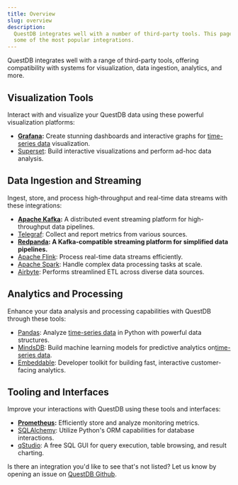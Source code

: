 ```yaml
---
title: Overview
slug: overview
description:
  QuestDB integrates well with a number of third-party tools. This page lists
  some of the most popular integrations.
---
```


QuestDB integrates well with a range of third-party tools, offering
compatibility with systems for visualization, data ingestion, analytics, and
more.

## Visualization Tools

Interact with and visualize your QuestDB data using these powerful visualization
platforms:

- **[Grafana](/docs/third-party-tools/grafana/):** Create stunning dashboards
  and interactive graphs for [time-series data](/blog/what-is-time-series-data/) visualization.
- [Superset](/docs/third-party-tools/superset/): Build interactive
  visualizations and perform ad-hoc data analysis.

## Data Ingestion and Streaming

Ingest, store, and process high-throughput and real-time data streams with these
integrations:

- **[Apache Kafka](/docs/third-party-tools/kafka):** A distributed
  event streaming platform for high-throughput data pipelines.
- [Telegraf](/docs/third-party-tools/telegraf/): Collect and report metrics from
  various sources.
- **[Redpanda](/docs/third-party-tools/redpanda/): A Kafka-compatible streaming
  platform for simplified data pipelines.**
- [Apache Flink](/docs/third-party-tools/flink/): Process real-time data streams
  efficiently.
- [Apache Spark](/docs/third-party-tools/spark/): Handle complex data processing
  tasks at scale.
- [Airbyte](/docs/third-party-tools/airbyte/): Performs streamlined ETL across 
  diverse data sources.
  
## Analytics and Processing

Enhance your data analysis and processing capabilities with QuestDB through
these tools:

- [Pandas](/docs/third-party-tools/pandas/): Analyze [time-series data](/blog/what-is-time-series-data/) in Python
  with powerful data structures.
- [MindsDB](/docs/third-party-tools/mindsdb/): Build machine learning models for
  predictive analytics on[time-series data](/blog/what-is-time-series-data/).
- [Embeddable](/docs/third-party-tools/embeddable/): Developer toolkit for
  building fast, interactive customer-facing analytics.

## Tooling and Interfaces

Improve your interactions with QuestDB using these tools and interfaces:

- **[Prometheus](/docs/third-party-tools/prometheus/):** Efficiently store and
  analyze monitoring metrics.
- [SQLAlchemy](/docs/third-party-tools/sqlalchemy/): Utilize Python's ORM
  capabilities for database interactions.
- [qStudio](/docs/third-party-tools/qstudio/): A free SQL GUI for query
  execution, table browsing, and result charting.

Is there an integration you'd like to see that's not listed? Let us know by
opening an issue on [QuestDB Github]({@githubUrl@}/issues/new/choose).
